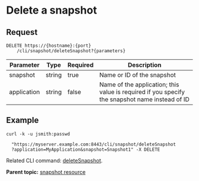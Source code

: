 # Delete a snapshot

## Request

```
DELETE https://{hostname}:{port}
    /cli/snapshot/deleteSnapshot?{parameters}

```

|Parameter|Type|Required|Description|
|---------|----|--------|-----------|
|snapshot|string|true|Name or ID of the snapshot|
|application|string|false|Name of the application; this value is required if you specify the snapshot name instead of ID|

## Example

```
curl -k -u jsmith:passwd 
   
  "https://myserver.example.com:8443/cli/snapshot/deleteSnapshot
  ?application=MyApplication&snapshot=Snapshot1" -X DELETE
```

Related CLI command: [deleteSnapshot](udclient_deletesnapshot.md).

**Parent topic:** [snapshot resource](../../com.ibm.udeploy.api.doc/topics/rest_cli_snapshot.md)

